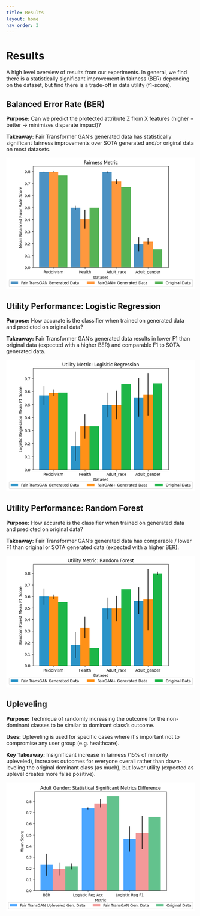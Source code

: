 ```yaml
---
title: Results
layout: home
nav_order: 3
---
```


# Results
A high level overview of results from our experiments. In general, we find there is a statistically significant improvement in fairness (BER) depending on the dataset, but find there is a trade-off in data utility (f1-score).

## Balanced Error Rate (BER)
**Purpose:** Can we predict the protected attribute Z from X features (higher = better -> minimizes disparate impact)?

**Takeaway:**  Fair Transformer GAN’s generated data has statistically significant fairness improvements over SOTA generated and/or original data on most datasets.

![](/images/ber_results.png)

## Utility Performance: Logistic Regression
**Purpose:** How accurate is the classifier when trained on generated data and predicted on original data?

**Takeaway:**  Fair Transformer GAN’s generated data results in lower F1 than original data (expected with a higher BER) and comparable F1 to SOTA generated data.

![](/images/lr_results.png)

## Utility Performance: Random Forest
**Purpose:** How accurate is the classifier when trained on generated data and predicted on original data?

**Takeaway:**  Fair Transformer GAN’s generated data has comparable / lower F1 than original or SOTA generated data (expected with a higher BER).

![](/images/rf_results.png)

## Upleveling
**Purpose:** Technique of randomly increasing the outcome for the non-dominant classes to be similar to dominant class’s outcome.

**Uses:** Upleveling is used for specific cases where it's important not to compromise any user group (e.g. healthcare).

**Key Takeaway:** Insignificant increase in fairness (15% of minority upleveled), increases outcomes for everyone overall rather than down-leveling the original dominant class (as much), but lower utility (expected as uplevel creates more false positive).


![](/images/uplevel_results.png)
